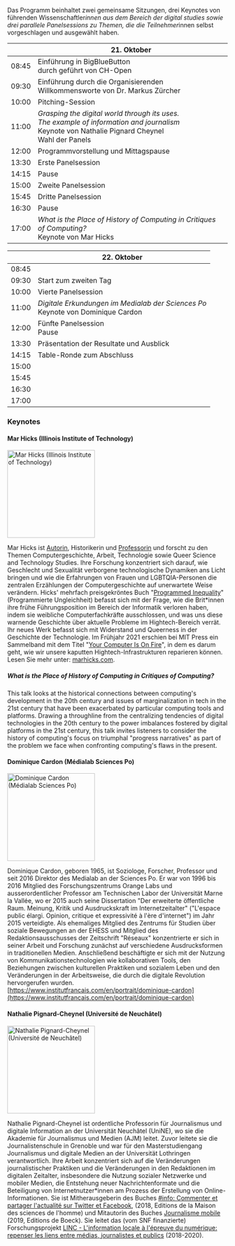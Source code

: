 <script>
    import Panelslot from '$lib/components/Panelslot.svelte';
	import { assets } from '$app/paths';
</script>

Das Programm beinhaltet zwei gemeinsame Sitzungen, drei Keynotes von führenden Wissenschaftler*innen aus dem Bereich der digital studies sowie drei parallele Panelsessions zu Themen, die die Teilnehmer*innen selbst vorgeschlagen und ausgewählt haben.

<article>

|       | 21. Oktober                                                                                                                                              |
| ----- | -------------------------------------------------------------------------------------------------------------------------------------------------------- |
| 08:45 | Einführung in BigBlueButton<br>durch geführt von CH-Open                                                                                                 |
| 09:30 | Einführung durch die Organisierenden<br>Willkommensworte von Dr. Markus Zürcher                                                                          |
| 10:00 | Pitching-Session                                                                                                                                         |
| 11:00 | _Grasping the digital world through its uses._<br>_The example of information and journalism_<br>Keynote von Nathalie Pignard Cheynel<br>Wahl der Panels |
| 12:00 | Programmvorstellung und Mittagspause                                                                                                                     |
| 13:30 | Erste Panelsession<Panelslot panelslot='1'/>                                                                                                             |
| 14:15 | Pause                                                                                                                                                    |
| 15:00 | Zweite Panelsession<Panelslot panelslot='2'/>                                                                                                            |
| 15:45 | Dritte Panelsession<Panelslot panelslot='3'/>                                                                                                            |
| 16:30 | Pause                                                                                                                                                    |
| 17:00 | _What is the Place of History of Computing in Critiques of Computing?_<br>Keynote von Mar Hicks                                                          |

</article>

<article>

|       | 22. Oktober                                                                        |
| ----- | ---------------------------------------------------------------------------------- |
| 08:45 |                                                                                    |
| 09:30 | Start zum zweiten Tag                                                              |
| 10:00 | Vierte Panelsession<Panelslot panelslot='4'/>                                      |
| 11:00 | _Digitale Erkundungen im Medialab der Sciences Po_<br>Keynote von Dominique Cardon |
| 12:00 | Fünfte Panelsession<Panelslot panelslot='5'/><br>Pause                             |
| 13:30 | Präsentation der Resultate und Ausblick                                            |
| 14:15 | Table-Ronde zum Abschluss                                                          |
| 15:00 |                                                                                    |
| 15:45 |                                                                                    |
| 16:30 |                                                                                    |
| 17:00 |                                                                                    |

</article>

### Keynotes

#### Mar Hicks (Illinois Institute of Technology)

<img src="{assets}/images/speakers/mar_hicks.jpeg" alt="Mar Hicks (Illinois Institute of Technology)" height="200" >

Mar Hicks ist [Autorin](http://marhicks.com/writing.html), Historikerin und [Professorin](https://humansciences.iit.edu/faculty/marie-hicks) und forscht zu den Themen Computergeschichte, Arbeit, Technologie sowie Queer Science and Technology Studies. Ihre Forschung konzentriert sich darauf, wie Geschlecht und Sexualität verborgene technologische Dynamiken ans Licht bringen und wie die Erfahrungen von Frauen und LGBTQIA-Personen die zentralen Erzählungen der Computergeschichte auf unerwartete Weise verändern. Hicks' mehrfach preisgekröntes Buch "[Programmed Inequality](http://bit.ly/programmedinequality2)" (Programmierte Ungleichheit) befasst sich mit der Frage, wie die Brit\*innen ihre frühe Führungsposition im Bereich der Informatik verloren haben, indem sie weibliche Computerfachkräfte ausschlossen, und was uns diese warnende Geschichte über aktuelle Probleme im Hightech-Bereich verrät. Ihr neues Werk befasst sich mit Widerstand und Queerness in der Geschichte der Technologie. Im Frühjahr 2021 erschien bei MIT Press ein Sammelband mit dem Titel "[Your Computer Is On Fire](https://mitpress.mit.edu/books/your-computer-fire)", in dem es darum geht, wie wir unsere kaputten Hightech-Infrastrukturen reparieren können. Lesen Sie mehr unter: [marhicks.com](http://marhicks.com).

##### What is the Place of History of Computing in Critiques of Computing?

This talk looks at the historical connections between computing's development in the 20th century and issues of marginalization in tech in the 21st century that have been exacerbated by particular computing tools and platforms. Drawing a throughline from the centralizing tendencies of digital technologies in the 20th century to the power imbalances fostered by digital platforms in the 21st century, this talk invites listeners to consider the history of computing's focus on triumphal "progress narratives" as part of the problem we face when confronting computing's flaws in the present.

#### Dominique Cardon (Médialab Sciences Po)

<img src="{assets}/images/speakers/dominique-cardon.jpg" alt="Dominique Cardon (Médialab Sciences Po)" height="200" >

Dominique Cardon, geboren 1965, ist Soziologe, Forscher, Professor und seit 2016 Direktor des Medialab an der Sciences Po. Er war von 1996 bis 2016 Mitglied des Forschungszentrums Orange Labs und ausserordentlicher Professor am Technischen Labor der Universität Marne la Vallée, wo er 2015 auch seine Dissertation "Der erweiterte öffentliche Raum. Meinung, Kritik und Ausdruckskraft im Internetzeitalter" ("L'espace public élargi. Opinion, critique et expressivité à l'ère d'internet") im Jahr 2015 verteidigte. Als ehemaliges Mitglied des Zentrums für Studien über soziale Bewegungen an der EHESS und Mitglied des Redaktionsausschusses der Zeitschrift "Réseaux" konzentrierte er sich in seiner Arbeit und Forschung zunächst auf verschiedene Ausdrucksformen in traditionellen Medien. Anschließend beschäftigte er sich mit der Nutzung von Kommunikationstechnologien wie kollaborativen Tools, den Beziehungen zwischen kulturellen Praktiken und sozialem Leben und den Veränderungen in der Arbeitsweise, die durch die digitale Revolution hervorgerufen wurden. [https://www.institutfrancais.com/en/portrait/dominique-cardon](https://www.institutfrancais.com/en/portrait/dominique-cardon)

#### Nathalie Pignard-Cheynel (Université de Neuchâtel)

<img src="{assets}/images/speakers/Pignard-Cheynel_Nathalie.jpeg" alt="Nathalie Pignard-Cheynel (Université de Neuchâtel)" height="200" >

Nathalie Pignard-Cheynel ist ordentliche Professorin für Journalismus und digitale Information an der Universität Neuchâtel (UniNE), wo sie die Akademie für Journalismus und Medien (AJM) leitet. Zuvor leitete sie die Journalistenschule in Grenoble und war für den Masterstudiengang Journalismus und digitale Medien an der Universität Lothringen verantwortlich. Ihre Arbeit konzentriert sich auf die Veränderungen journalistischer Praktiken und die Veränderungen in den Redaktionen im digitalen Zeitalter, insbesondere die Nutzung sozialer Netzwerke und mobiler Medien, die Entstehung neuer Nachrichtenformate und die Beteiligung von Internetnutzer\*innen am Prozess der Erstellung von Online-Informationen. Sie ist Mitherausgeberin des Buches [#info: Commenter et partager l'actualité sur Twitter et Facebook](http://www.editions-msh.fr/livre/?GCOI=27351100210810), (2018, Editions de la Maison des sciences de l'homme) und Mitautorin des Buches [Journalisme mobile](https://www.deboecksuperieur.com/ouvrage/9782807313347-journalisme-mobile) (2019, Editions de Boeck). Sie leitet das (vom SNF finanzierte) Forschungsprojekt [LINC - L'information locale à l'épreuve du numérique: repenser les liens entre médias, journalistes et publics](https://www.unine.ch/ajm/linc) (2018-2020).
